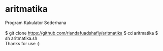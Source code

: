# aritmatika
Program Kakulator Sederhana
<br>
<br>
  $ git clone https://github.com/riandafuadshafly/aritmatika
  $ cd aritmatika
  $ sh aritmatika.sh
  <br>
Thanks for use :)
